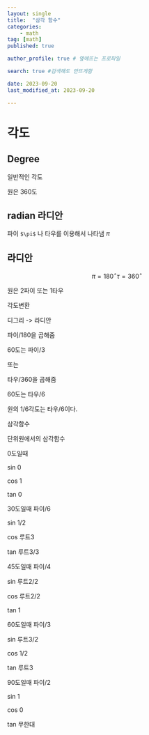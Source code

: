 ```yaml
---
layout: single
title:  "삼각 함수"
categories: 
    - math
tag: [math]
published: true

author_profile: true # 옆에뜨는 프로파일

search: true #검색해도 안뜨게함

date: 2023-09-20
last_modified_at: 2023-09-20

---
```


# 각도

## Degree

일반적인 각도

원은 360도

## radian 라디안

파이 `$\pi$` 나 타우를 이용해서 나타냄
$\pi$
## 라디안

$$
 \pi = 180 ^{\circ}
 \tau = 360 ^{\circ}
$$


원은 2파이 또는 1타우

각도변환

디그리 -> 라디안

파이/180을 곱해줌

60도는 파이/3

또는

타우/360을 곱해줌

60도는 타우/6

원의 1/6각도는 타우/6이다.

 삼각함수

단위원에서의 삼각함수 

  

0도일때 

sin 0

cos 1

tan 0

30도일때  파이/6

sin 1/2

cos 루트3

tan 루트3/3

45도일때 파이/4

sin 루트2/2

cos 루트2/2

tan 1

60도일때 파이/3

sin 루트3/2

cos 1/2

tan 루트3

90도일때 파이/2

sin 1

cos 0

tan 무한대